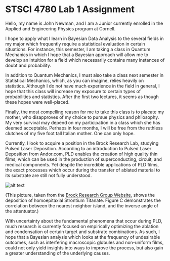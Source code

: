 # STSCI 4780 Lab 1 Assignment

Hello, my name is John Newman, and I am a Junior currently enrolled in the Applied and Engineering Physics program at Cornell.

I hope to apply what I learn in Bayesian Data Analysis to the several fields in my major which frequently require a statistical evaluation in certain situations. For instance, this semester, I am taking a class in Quantum Mechanics in which I hope that a Bayesian approach will allow me to develop an intuition for a field which necessarily contains many instances of doubt and probability.

In addition to Quantum Mechanics, I must also take a class next semester in Statistical Mechanics, which, as you can imagine, relies heavily on statistics. Although I do not have much experience in the field in general, I hope that this class will increase my exposure to certain types of probabilities and statistics. After the first two lectures, it seems as though these hopes were well-placed.

Finally, the most compelling reason for me to take this class is to placate my mother, who disapproves of my choice to pursue physics and philosophy. My very survival may depend on my participation in a class which she has deemed acceptable. Perhaps in four months, I will be free from the ruthless clutches of my five foot tall Italian mother. One can only hope.

Currently, I look to acquire a position in the Brock Research Lab, studying Pulsed Laser Deposition. According to an introduction to Pulsed Laser Deposition from Andor.com, PLD enables the creation of high quality thin films, which can be used in the production of superconducting, circuit, and medical components. Yet despite the incredible applications of PLD films, the exact processes which occur during the transfer of ablated material to its substrate are still not fully understood.

![alt text](http://people.ccmr.cornell.edu/~brock/images/AFM_FFT_cornell.png)

(This picture, taken from the [Brock Research Group Website](http://people.ccmr.cornell.edu/~brock/), shows the deposition of homoepitaxial Strontium Titanate. Figure C demonstrates the correlation between the nearest neighbor island, and the inverse angle of the attentuator.)

With uncertainty about the fundamental phenomena that occur during PLD, much research is currently focused on empirically optimizing the ablation and condensation of certain target and substrate combinations. As such, I hope that a Bayesian analysis which looks at the frequency of undesirable outcomes, such as interfering macroscopic globules and non-uniform films, could not only yield insights into ways to improve the process, but also gain a greater understanding of the underlying causes. 